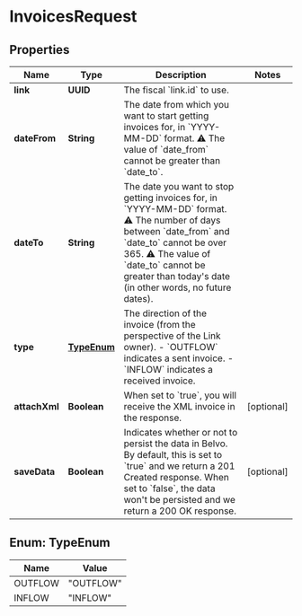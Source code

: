 

# InvoicesRequest


## Properties

| Name | Type | Description | Notes |
|------------ | ------------- | ------------- | -------------|
|**link** | **UUID** | The fiscal &#x60;link.id&#x60; to use. |  |
|**dateFrom** | **String** | The date from which you want to start getting invoices for, in &#x60;YYYY-MM-DD&#x60; format.  ⚠️ The value of &#x60;date_from&#x60; cannot be greater than &#x60;date_to&#x60;.  |  |
|**dateTo** | **String** | The date you want to stop getting invoices for, in &#x60;YYYY-MM-DD&#x60; format.  ⚠️ The number of days between &#x60;date_from&#x60; and &#x60;date_to&#x60; cannot be over 365.  ⚠️ The value of &#x60;date_to&#x60; cannot be greater than today&#39;s date (in other words, no future dates).  |  |
|**type** | [**TypeEnum**](#TypeEnum) | The direction of the invoice (from the perspective of the Link owner).  - &#x60;OUTFLOW&#x60; indicates a sent invoice. - &#x60;INFLOW&#x60; indicates a received invoice.  |  |
|**attachXml** | **Boolean** | When set to &#x60;true&#x60;, you will receive the XML invoice in the response. |  [optional] |
|**saveData** | **Boolean** | Indicates whether or not to persist the data in Belvo. By default, this is set to &#x60;true&#x60; and we return a 201 Created response. When set to &#x60;false&#x60;, the data won&#39;t be persisted and we return a 200 OK response. |  [optional] |



## Enum: TypeEnum

| Name | Value |
|---- | -----|
| OUTFLOW | &quot;OUTFLOW&quot; |
| INFLOW | &quot;INFLOW&quot; |



